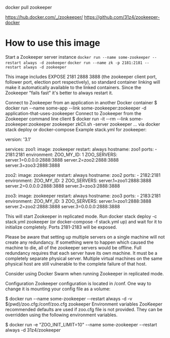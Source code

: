 

docker pull zookeeper

https://hub.docker.com/_/zookeeper/
https://github.com/31z4/zookeeper-docker

# How to use this image
Start a Zookeeper server instance
`docker run --name some-zookeeper --restart always -d zookeeper`
`docker run --name zk -p 2181:2181 --restart always -d zookeeper`

This image includes EXPOSE 2181 2888 3888 (the zookeeper client port, follower port, election port respectively), so standard container linking will make it automatically available to the linked containers. Since the Zookeeper "fails fast" it's better to always restart it.

Connect to Zookeeper from an application in another Docker container
$ docker run --name some-app --link some-zookeeper:zookeeper -d application-that-uses-zookeeper
Connect to Zookeeper from the Zookeeper command line client
$ docker run -it --rm --link some-zookeeper:zookeeper zookeeper zkCli.sh -server zookeeper
... via docker stack deploy or docker-compose
Example stack.yml for zookeeper:

version: '3.1'

services:
  zoo1:
    image: zookeeper
    restart: always
    hostname: zoo1
    ports:
      - 2181:2181
    environment:
      ZOO_MY_ID: 1
      ZOO_SERVERS: server.1=0.0.0.0:2888:3888 server.2=zoo2:2888:3888 server.3=zoo3:2888:3888

  zoo2:
    image: zookeeper
    restart: always
    hostname: zoo2
    ports:
      - 2182:2181
    environment:
      ZOO_MY_ID: 2
      ZOO_SERVERS: server.1=zoo1:2888:3888 server.2=0.0.0.0:2888:3888 server.3=zoo3:2888:3888

  zoo3:
    image: zookeeper
    restart: always
    hostname: zoo3
    ports:
      - 2183:2181
    environment:
      ZOO_MY_ID: 3
      ZOO_SERVERS: server.1=zoo1:2888:3888 server.2=zoo2:2888:3888 server.3=0.0.0.0:2888:3888


This will start Zookeeper in replicated mode. Run docker stack deploy -c stack.yml zookeeper (or docker-compose -f stack.yml up) and wait for it to initialize completely. Ports 2181-2183 will be exposed.

Please be aware that setting up multiple servers on a single machine will not create any redundancy. If something were to happen which caused the machine to die, all of the zookeeper servers would be offline. Full redundancy requires that each server have its own machine. It must be a completely separate physical server. Multiple virtual machines on the same physical host are still vulnerable to the complete failure of that host.

Consider using Docker Swarm when running Zookeeper in replicated mode.

Configuration
Zookeeper configuration is located in /conf. One way to change it is mounting your config file as a volume:

$ docker run --name some-zookeeper --restart always -d -v $(pwd)/zoo.cfg:/conf/zoo.cfg zookeeper
Environment variables
ZooKeeper recommended defaults are used if zoo.cfg file is not provided. They can be overridden using the following environment variables.

$ docker run -e "ZOO_INIT_LIMIT=10" --name some-zookeeper --restart always -d 31z4/zookeeper
